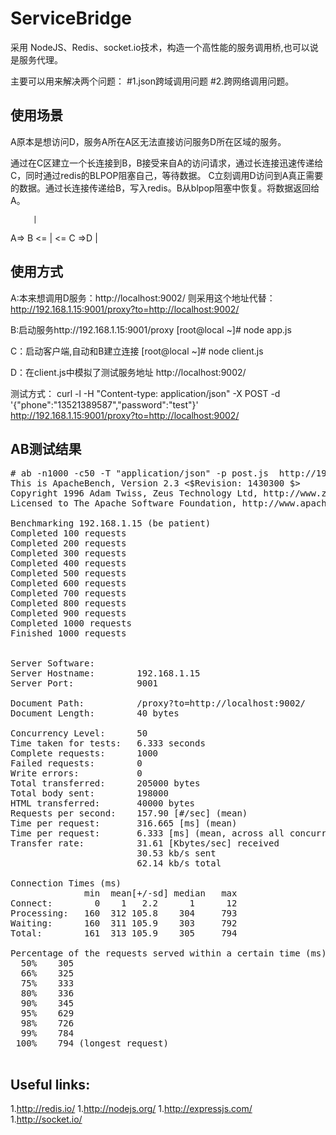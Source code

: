 ServiceBridge
=============
采用 NodeJS、Redis、socket.io技术，构造一个高性能的服务调用桥,也可以说是服务代理。

主要可以用来解决两个问题：
#1.json跨域调用问题
#2.跨网络调用问题。


使用场景
-----------

A原本是想访问D，服务A所在A区无法直接访问服务D所在区域的服务。

通过在C区建立一个长连接到B，B接受来自A的访问请求，通过长连接迅速传递给C，同时通过redis的BLPOP阻塞自己，等待数据。
C立刻调用D访问到A真正需要的数据。通过长连接传递给B，写入redis。B从blpop阻塞中恢复。将数据返回给A。
 

         |
A=> B <= | <= C =>D
         |

 

使用方式
-----------
A:本来想调用D服务：http://localhost:9002/
则采用这个地址代替： http://192.168.1.15:9001/proxy?to=http://localhost:9002/

B:启动服务http://192.168.1.15:9001/proxy
[root@local ~]# node app.js

C：启动客户端,自动和B建立连接
[root@local ~]# node client.js

D：在client.js中模拟了测试服务地址
http://localhost:9002/

测试方式：
 curl -l -H "Content-type: application/json" -X POST -d '{"phone":"13521389587","password":"test"}' http://192.168.1.15:9001/proxy?to=http://localhost:9002/



AB测试结果
------------
<pre>
# ab -n1000 -c50 -T "application/json" -p post.js  http://192.168.1.15:9001/proxy?to=http://localhost:9002/
This is ApacheBench, Version 2.3 <$Revision: 1430300 $>
Copyright 1996 Adam Twiss, Zeus Technology Ltd, http://www.zeustech.net/
Licensed to The Apache Software Foundation, http://www.apache.org/

Benchmarking 192.168.1.15 (be patient)
Completed 100 requests
Completed 200 requests
Completed 300 requests
Completed 400 requests
Completed 500 requests
Completed 600 requests
Completed 700 requests
Completed 800 requests
Completed 900 requests
Completed 1000 requests
Finished 1000 requests


Server Software:
Server Hostname:        192.168.1.15
Server Port:            9001

Document Path:          /proxy?to=http://localhost:9002/
Document Length:        40 bytes

Concurrency Level:      50
Time taken for tests:   6.333 seconds
Complete requests:      1000
Failed requests:        0
Write errors:           0
Total transferred:      205000 bytes
Total body sent:        198000
HTML transferred:       40000 bytes
Requests per second:    157.90 [#/sec] (mean)
Time per request:       316.665 [ms] (mean)
Time per request:       6.333 [ms] (mean, across all concurrent requests)
Transfer rate:          31.61 [Kbytes/sec] received
                        30.53 kb/s sent
                        62.14 kb/s total

Connection Times (ms)
              min  mean[+/-sd] median   max
Connect:        0    1   2.2      1      12
Processing:   160  312 105.8    304     793
Waiting:      160  311 105.9    303     792
Total:        161  313 105.9    305     794

Percentage of the requests served within a certain time (ms)
  50%    305
  66%    325
  75%    333
  80%    336
  90%    345
  95%    629
  98%    726
  99%    784
 100%    794 (longest request)

</pre>

Useful links:
-------------
1.http://redis.io/
1.http://nodejs.org/
1.http://expressjs.com/
1.http://socket.io/
